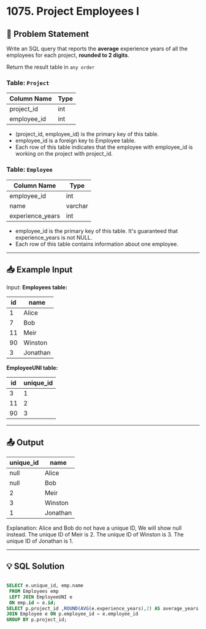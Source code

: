 
# 1075. Project Employees I

## 📝 Problem Statement

Write an SQL query that reports the **average** experience years of all the employees for each project, **rounded to 2 digits**.

Return the result table in `any order`

### Table: `Project`


| Column Name | Type    |
|-------------|---------|
| project_id  | int     |
| employee_id | int     |

 - (project_id, employee_id) is the primary key of this table.
 - employee_id is a foreign key to Employee table.
 - Each row of this table indicates that the employee with employee_id is working on the project with project_id.
 

### Table: `Employee`

| Column Name      | Type    |
|------------------|---------|
| employee_id      | int     |
| name             | varchar |
| experience_years | int     |

 - employee_id is the primary key of this table. It's guaranteed that experience_years is not NULL.
 - Each row of this table contains information about one employee.
 

---

## 📥 Example Input

Input:  **Employees table:**

| id | name     |
|----|----------|
| 1  | Alice    |
| 7  | Bob      |
| 11 | Meir     |
| 90 | Winston  |
| 3  | Jonathan |

**EmployeeUNI table:**

| id | unique_id |
|----|-----------|
| 3  | 1         |
| 11 | 2         |
| 90 | 3         |


---

## 📤 Output

| unique_id | name     |
|------------|---------|
| null      | Alice    |
| null      | Bob      |
| 2         | Meir     |
| 3         | Winston  |
| 1         | Jonathan |

Explanation: 
Alice and Bob do not have a unique ID, We will show null instead.
The unique ID of Meir is 2.
The unique ID of Winston is 3.
The unique ID of Jonathan is 1.

---

## 💡 SQL Solution

```sql

SELECT e.unique_id, emp.name
 FROM Employees emp 
 LEFT JOIN EmployeeUNI e
 ON emp.id = e.id;
SELECT p.project_id ,ROUND(AVG(e.experience_years),2) AS average_years  FROM Project p 
JOIN Employee e ON p.employee_id = e.employee_id
GROUP BY p.project_id;
